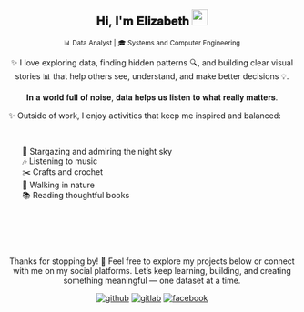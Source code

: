 <h2 align="center">
  𝐇𝐢, 𝐈'𝐦 𝐄𝐥𝐢𝐳𝐚𝐛𝐞𝐭𝐡
  <img src="https://media.giphy.com/media/hvRJCLFzcasrR4ia7z/giphy.gif" width="28">
</h2>

<p align="center">
  <sub> 📊 Data Analyst  | 🎓 Systems and Computer Engineering </sub>
</p>

<p align="center">
✨ I love exploring data, finding hidden patterns 🔍, and building clear visual stories 📊  
that help others see, understand, and make better decisions 💡.
</p>

<p align="center">
   𝐈𝐧 𝐚 𝐰𝐨𝐫𝐥𝐝 𝐟𝐮𝐥𝐥 𝐨𝐟 𝐧𝐨𝐢𝐬𝐞, 𝐝𝐚𝐭𝐚 𝐡𝐞𝐥𝐩𝐬 𝐮𝐬 𝐥𝐢𝐬𝐭𝐞𝐧 𝐭𝐨 𝐰𝐡𝐚𝐭 𝐫𝐞𝐚𝐥𝐥𝐲 𝐦𝐚𝐭𝐭𝐞𝐫𝐬. 
</p>

<p>
✨ Outside of work, I enjoy activities that keep me inspired and balanced:
</p>
<br>
<ul style="list-style-type: none;">
  <li>🌌 Stargazing and admiring the night sky</li>
  <li>🎶 Listening to music</li>
  <li>✂️ Crafts and crochet</li>
  <li>🌿 Walking in nature</li>
  <li>📚 Reading thoughtful books</li>
</ul>
</br>

<!---- 
<table>
 <h3>𝐓𝐨𝐨𝐥𝐬 𝐚𝐧𝐝 𝐭𝐞𝐜𝐡𝐧𝐨𝐥𝐨𝐠𝐢𝐞𝐬 𝐈 𝐮𝐬𝐞</h3> 
<div align="center" style="padding: 30px 0; width: 100%;">    
<a href="" target="_blank"><img style="margin: 10px" src="https://github.com/microsoft/PowerBI-Icons/blob/main/PNG/Power-BI.png" alt="PowerBI" height="50" hspace="20"/></a>  
<a href="" target="_blank"><img style="margin: 10px" src="https://raw.githubusercontent.com/marwin1991/profile-technology-icons/refs/heads/main/icons/python.png" alt="Python" height="50" hspace="20"/></a>
<a href="https://www.microsoft.com/en-us/sql-server" target="_blank"><img style="margin: 10px" src="https://raw.githubusercontent.com/marwin1991/profile-technology-icons/refs/heads/main/icons/mssql.png" alt="SQL Server" height="50" hspace="20"/></a>  
<a href="" target="_blank"><img style="margin:10px" src="https://raw.githubusercontent.com/marwin1991/profile-technology-icons/refs/heads/main/icons/apache_spark.png" alt="Apache Spark" height="50" hspace="20"/></a>  
<a href="" target="_blank"><img style="margin: 10px" src="https://skillicons.dev/icons?i=js" alt="Java Script" height="50" hspace="20" /></a>  
<a href="" target="_blank"><img style="margin: 10px" src="https://skillicons.dev/icons?i=ts" alt="Type Script" height="50" hspace="20"/></a>
</div>
</table>
---->

<br></br>
<p align="center">
Thanks for stopping by! 🌟 Feel free to explore my projects below or connect with me on my social platforms.  
Let’s keep learning, building, and creating something meaningful — one dataset at a time.
</p>
<div align="center">
<a href="" target="_blank">
<img src=https://img.shields.io/badge/github-%2324292e.svg?&style=for-the-badge&logo=github&logoColor=white alt=github style="margin-bottom: 5px;"/></a>
<a href="" target="_blank">
<img src=https://img.shields.io/badge/gitlab-330F63.svg?&style=for-the-badge&logo=gitlab&logoColor=white alt=gitlab style="margin-bottom: 5px;"/></a>
<a href="" target="_blank">
<img src=https://img.shields.io/badge/facebook-%232E87FB.svg?&style=for-the-badge&logo=facebook&logoColor=white alt=facebook style="margin-bottom: 5px;"/></a>  
</div>


<div>
  <!---- ![snake gif](https://github.com/AnaElizabeth03/AnaElizabeth03/blob/output/github-contribution-grid-snake.svg) ---->
</div>
